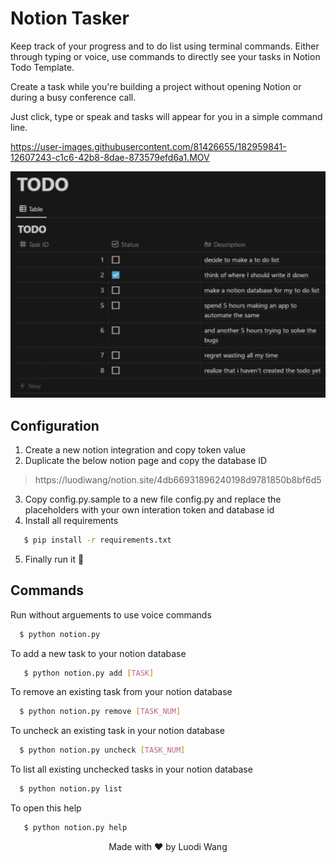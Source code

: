# Notion Tasker

Keep track of your progress and to do list using terminal commands. Either through typing or voice, use commands to directly see your tasks in Notion Todo Template. 

Create a task while you're building a project without opening Notion or during a busy conference call.

Just click, type or speak and tasks will appear for you in a simple command line.

https://user-images.githubusercontent.com/81426655/182959841-12607243-c1c6-42b8-8dae-873579efd6a1.MOV

![Image](/assets/screenshot.png)

## Configuration
1. Create a new notion integration and copy token value
2. Duplicate the below notion page and copy the database ID
> https://luodiwang/notion.site/4db66931896240198d9781850b8bf6d5 
3. Copy config.py.sample to a new file config.py and replace the placeholders with your own interation token and database id
4. Install all requirements
```bash
   $ pip install -r requirements.txt
```
5. Finally run it 🎉

## Commands

Run without arguements to use voice commands 

```bash
  $ python notion.py
```

To add a new task to your notion database

```bash
   $ python notion.py add [TASK]
```

To remove an existing task from your notion database

```bash
  $ python notion.py remove [TASK_NUM]
```

To uncheck an existing task in your notion database

```bash
  $ python notion.py uncheck [TASK_NUM]
```

To list all existing unchecked tasks in your notion database

```bash
  $ python notion.py list
```

To open this help

```bash
   $ python notion.py help
```
<div align="center">Made with ❤️ by Luodi Wang</div>
